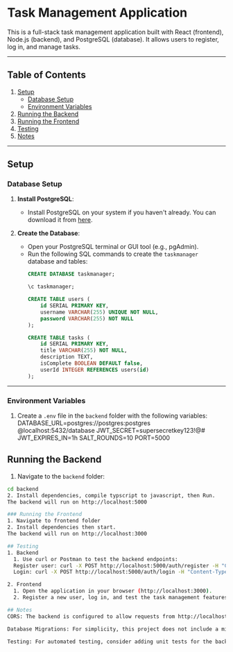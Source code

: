 # Task Management Application

This is a full-stack task management application built with React (frontend), Node.js (backend), and PostgreSQL (database). It allows users to register, log in, and manage tasks.

---

## Table of Contents
1. [Setup](#setup)
   - [Database Setup](#database-setup)
   - [Environment Variables](#environment-variables)
2. [Running the Backend](#running-the-backend)
3. [Running the Frontend](#running-the-frontend)
4. [Testing](#testing)
5. [Notes](#notes)

---

## Setup

### Database Setup
1. **Install PostgreSQL**:
   - Install PostgreSQL on your system if you haven't already. You can download it from [here](https://www.postgresql.org/download/).

2. **Create the Database**:
   - Open your PostgreSQL terminal or GUI tool (e.g., pgAdmin).
   - Run the following SQL commands to create the `taskmanager` database and tables:
     ```sql
     CREATE DATABASE taskmanager;

     \c taskmanager;

     CREATE TABLE users (
         id SERIAL PRIMARY KEY,
         username VARCHAR(255) UNIQUE NOT NULL,
         password VARCHAR(255) NOT NULL
     );

     CREATE TABLE tasks (
         id SERIAL PRIMARY KEY,
         title VARCHAR(255) NOT NULL,
         description TEXT,
         isComplete BOOLEAN DEFAULT false,
         userId INTEGER REFERENCES users(id)
     );
     ```

---

### Environment Variables
1. Create a `.env` file in the `backend` folder with the following variables:
   DATABASE_URL=postgres://postgres:postgres @localhost:5432/database
  JWT_SECRET=supersecretkey123!@#
  JWT_EXPIRES_IN=1h
  SALT_ROUNDS=10
  PORT=5000

## Running the Backend
1. Navigate to the `backend` folder:
```bash
cd backend
2. Install dependencies, compile typscript to javascript, then Run.
The backend will run on http://localhost:5000

### Running the Frontend
1. Navigate to frontend folder
2. Install dependencies then start.
The backend will run on http://localhost:3000

## Testing
1. Backend
  1. Use curl or Postman to test the backend endpoints:
  Register user: curl -X POST http://localhost:5000/auth/register -H "Content-Type: application/json" -d '{"username": "test", "password": "test"}'
  Login: curl -X POST http://localhost:5000/auth/login -H "Content-Type: application/json" -d '{"username": "test", "password": "test"}'

2. Frontend
  1. Open the application in your browser (http://localhost:3000).
  2. Register a new user, log in, and test the task management features.

## Notes
CORS: The backend is configured to allow requests from http://localhost:3000. If you change the frontend URL, update the origin in the cors configuration in backend/src/index.ts.

Database Migrations: For simplicity, this project does not include a migration tool. You can manually run the SQL commands provided in the Database Setup section.

Testing: For automated testing, consider adding unit tests for the backend and frontend.
